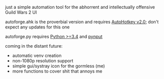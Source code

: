 just a simple automation tool for the abhorrent and intellectually offensive Guild Wars 2 UI

autoforge.ahk is the proverbial version and requires [AutoHotkey v2.0](https://www.autohotkey.com/download/ahk-v2.exe); don't expect any updates for this one

autoforge.py requires [Python >=3.4](https://www.python.org/) and [pynput](https://pypi.org/project/pynput/)

coming in the distant future:
* automatic venv creation
* non-1080p resolution support
* simple gui/systray icon for the gormless (me)
* more functions to cover shit that annoys me